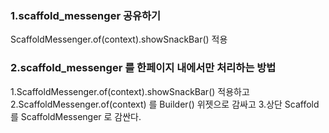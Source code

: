 ### 1.scaffold_messenger 공유하기
ScaffoldMessenger.of(context).showSnackBar() 적용

### 2.scaffold_messenger 를 한페이지 내에서만 처리하는 방법
1.ScaffoldMessenger.of(context).showSnackBar() 적용하고
2.ScaffoldMessenger.of(context) 를 Builder() 위젯으로 감싸고
3.상단 Scaffold 를 ScaffoldMessenger 로 감싼다.